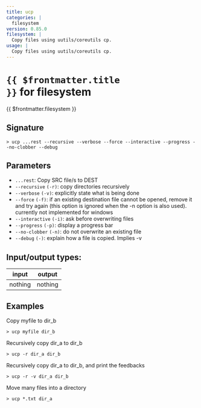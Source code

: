 ```yaml
---
title: ucp
categories: |
  filesystem
version: 0.85.0
filesystem: |
  Copy files using uutils/coreutils cp.
usage: |
  Copy files using uutils/coreutils cp.
---
```

<!-- This file is automatically generated. Please edit the command in https://github.com/nushell/nushell instead. -->

# <code>{{ $frontmatter.title }}</code> for filesystem

<div class='command-title'>{{ $frontmatter.filesystem }}</div>

## Signature

```> ucp ...rest --recursive --verbose --force --interactive --progress --no-clobber --debug```

## Parameters

 -  `...rest`: Copy SRC file/s to DEST
 -  `--recursive` `(-r)`: copy directories recursively
 -  `--verbose` `(-v)`: explicitly state what is being done
 -  `--force` `(-f)`: if an existing destination file cannot be opened, remove it and try
                    again (this option is ignored when the -n option is also used).
                    currently not implemented for windows
 -  `--interactive` `(-i)`: ask before overwriting files
 -  `--progress` `(-p)`: display a progress bar
 -  `--no-clobber` `(-n)`: do not overwrite an existing file
 -  `--debug` `(-)`: explain how a file is copied. Implies -v


## Input/output types:

| input   | output  |
| ------- | ------- |
| nothing | nothing |

## Examples

Copy myfile to dir_b
```nu
> ucp myfile dir_b

```

Recursively copy dir_a to dir_b
```nu
> ucp -r dir_a dir_b

```

Recursively copy dir_a to dir_b, and print the feedbacks
```nu
> ucp -r -v dir_a dir_b

```

Move many files into a directory
```nu
> ucp *.txt dir_a

```

